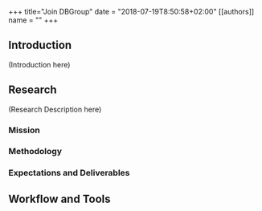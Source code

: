 +++
title="Join DBGroup"
date = "2018-07-19T8:50:58+02:00"
[[authors]]
    name = "<Auther Name>"
+++

## Introduction
(Introduction here)

## Research

(Research Description  here)

### Mission



### Methodology



### Expectations and Deliverables



## Workflow and Tools






